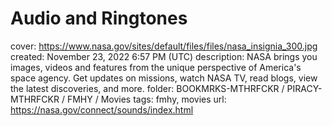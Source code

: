 # Audio and Ringtones

cover: https://www.nasa.gov/sites/default/files/files/nasa_insignia_300.jpg
created: November 23, 2022 6:57 PM (UTC)
description: NASA brings you images, videos and features from the unique perspective of America's space agency. Get updates on missions, watch NASA TV, read blogs, view the latest discoveries, and more.
folder: BOOKMRKS-MTHRFCKR / PIRACY-MTHRFCKR / FMHY / Movies
tags: fmhy, movies
url: https://nasa.gov/connect/sounds/index.html